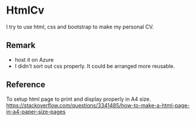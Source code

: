 # HtmlCv

I try to use html, css and bootstrap to make my personal CV. 

## Remark

- host it on Azure
- I didn't sort out css properly. It could be arranged more reusable.

## Reference

To setup html page to print and display properly in A4 size. \
https://stackoverflow.com/questions/3341485/how-to-make-a-html-page-in-a4-paper-size-pages